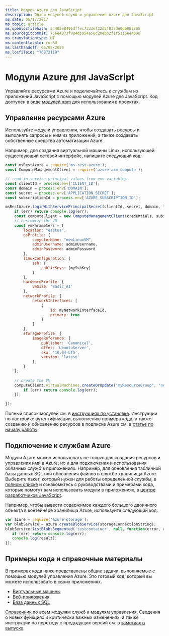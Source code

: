 ```yaml
---
title: Модули Azure для JavaScript
description: Обзор модулей служб и управления Azure для JavaScript
ms.date: 06/17/2017
ms.topic: article
ms.openlocfilehash: 54405e8406dffec7333ef22d5f837de0db9037b5
ms.sourcegitcommit: 756e4873f904db954a56c20ebb2f1f5116ee4596
ms.translationtype: HT
ms.contentlocale: ru-RU
ms.lasthandoff: 05/05/2020
ms.locfileid: "76872119"
---
```

# <a name="azure-modules-for-javascript"></a>Модули Azure для JavaScript

Управляйте ресурсами Azure и подключайтесь к службам из приложений JavaScript с помощью модулей Azure для JavaScript. Код доступен в виде [модулей npm](../node-sdk-azure-install.md) для использования в проектах. 

## <a name="manage-azure-resources"></a>Управление ресурсами Azure

Используйте модули управления, чтобы создавать ресурсы и выполнять запросы к ним из приложений, а также создавать собственные средства автоматизации Azure. 

Например, для создания виртуальной машины Linux, использующей существующий сетевой интерфейс, напишите следующий код:

```javascript
const msRestAzure = require('ms-rest-azure');
const ComputeManagementClient = require('azure-arm-compute');

// read in service principal values from env variables
const clientId = process.env['CLIENT_ID'];
const domain = process.env['DOMAIN'];
const secret = process.env['APPLICATION_SECRET'];
const subscriptionId = process.env['AZURE_SUBSCRIPTION_ID'];

msRestAzure.loginWithServicePrincipalSecret(clientId, secret, domain, function (err, credentials, subscriptions) {
    if (err) return console.log(err);
    const computeClient = new ComputeManagementClient(credentials, subscriptionId);
    // customize the VM 
    const vmParameters = {
        location: "eastus",
        osProfile: {
            computerName: "newLinuxVM",
            adminUsername: adminUsername,
            adminPassword: adminPassword
        },
        linuxConfiguration: {
            ssh: {
                publicKeys: [mySshKey]
            }
        },
        hardwareProfile: {
            vmSize: 'Basic_A1'
        },
        networkProfile: {
            networkInterfaces: [
                {
                    id: myNetworkInterfaceId,
                    primary: true
                }
            ]
        },
        storageProfile: {
            imageReference: {
                publisher: 'Canonical',
                offer: 'UbuntuServer',
                sku: '16.04-LTS',
                version: 'latest'
            },
        }
    };
 
    // create the VM
    computeClient.virtualMachines.createOrUpdate("myResourceGroup", "newLinuxVM", vmParameters, function (err, data) {
        if (err) return console.log(err);
    });

});
```

Полный список модулей см. в [инструкциях по установке](../node-sdk-azure-install.md). Инструкции по настройке аутентификации, выполнению примера кода, а также созданию и обновлению ресурсов в подписке Azure см. в [статье по началу работы](../node-sdk-azure-get-started.md). 

## <a name="connect-to-azure-services"></a>Подключение к службам Azure

Модули Azure можно использовать не только для создания ресурсов и управления ими в Azure, но и для подключения и использования облачных служб в приложениях. Например, для обновления табличной базы данных SQL или обновления файлов в службе хранилища Azure. Выберите пакет, который нужен для работы определенной службы, в [полном списке](../node-sdk-azure-install.md) и ознакомьтесь с руководствами и примерами кода, которые помогут вам использовать модули в приложениях, в [центре разработчиков JavaScript](https://azure.microsoft.com/develop/nodejs/).

Например, чтобы вывести содержимое каждого большого двоичного объекта в контейнере хранилища Azure, используйте следующий код:

```javascript
var azure = require('azure-storage');
var blobService = azure.createBlobService(storageConnectionString);
blobService.listBlobsSegmented('testcontainer', null, function(error, result, response) {
   if (err) return console.log(err);
   console.log(result);
});
```

## <a name="sample-code-and-reference"></a>Примеры кода и справочные материалы

В примерах кода ниже представлены общие задачи, выполняемые с помощью модулей управления Azure. Это готовый код, который вы можете использовать в своих приложениях.

- [Виртуальные машины](../node-samples-services-compute.md)
- [Веб-приложения](../node-samples-services-web-and-mobile.md)
- [База данных SQL](../node-samples-services-database.md)
   
[Справочник](/javascript/api) по всем модулям служб и модулям управления. Сведения о новых функциях и критически важных изменениях, а также инструкции по переходу с предыдущих версий см. в [заметках о выпуске](https://github.com/Azure/azure-sdk-for-node/releases).
